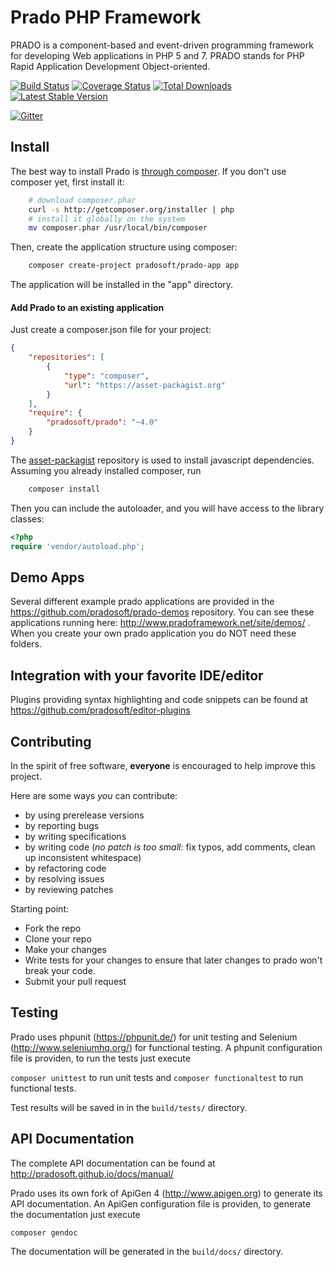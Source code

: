 # Prado PHP Framework

PRADO is a component-based and event-driven programming framework for developing Web applications in PHP 5 and 7.
PRADO stands for PHP Rapid Application Development Object-oriented.

[![Build Status](https://travis-ci.org/pradosoft/prado.png?branch=master)](https://travis-ci.org/pradosoft/prado)
[![Coverage Status](https://coveralls.io/repos/pradosoft/prado/badge.png?branch=master)](https://coveralls.io/r/pradosoft/prado?branch=master)
[![Total Downloads](https://poser.pugx.org/pradosoft/prado/downloads.png)](https://packagist.org/packages/pradosoft/prado)
[![Latest Stable Version](https://poser.pugx.org/pradosoft/prado/v/stable.png)](https://packagist.org/packages/pradosoft/prado)

[![Gitter](https://badges.gitter.im/pradosoft/prado.png)](https://gitter.im/pradosoft/prado?utm_source=badge&utm_medium=badge&utm_campaign=pr-badge&utm_content=badge)

## Install

The best way to install Prado is [through composer](http://getcomposer.org).
If you don't use composer yet, first install it:
```sh
	# download composer.phar
	curl -s http://getcomposer.org/installer | php
	# install it globally on the system
	mv composer.phar /usr/local/bin/composer
```

Then, create the application structure using composer:
```sh	
	composer create-project pradosoft/prado-app app
```

The application will be installed in the "app" directory.

#### Add Prado to an existing application
Just create a composer.json file for your project:

```JSON
{
	"repositories": [
		{
			"type": "composer",
			"url": "https://asset-packagist.org"
		}
	],
	"require": {
		"pradosoft/prado": "~4.0"
	}
}
```

The [asset-packagist](https://asset-packagist.org) repository is used to install javascript dependencies.
Assuming you already installed composer, run

```sh
	composer install
```

Then you can include the autoloader, and you will have access to the library classes:

```php
<?php
require 'vendor/autoload.php';
```
## Demo Apps
Several different example prado applications are provided in the https://github.com/pradosoft/prado-demos repository. You can see these applications running here: http://www.pradoframework.net/site/demos/ .
When you create your own prado application you do NOT need these folders.

## Integration with your favorite IDE/editor

Plugins providing syntax highlighting and code snippets can be found at https://github.com/pradosoft/editor-plugins

## Contributing

In the spirit of free software, **everyone** is encouraged to help improve this project.

Here are some ways *you* can contribute:

* by using prerelease versions
* by reporting bugs
* by writing specifications
* by writing code (*no patch is too small*: fix typos, add comments, clean up inconsistent whitespace)
* by refactoring code
* by resolving issues
* by reviewing patches

Starting point:

* Fork the repo
* Clone your repo
* Make your changes
* Write tests for your changes to ensure that later changes to prado won't break your code.
* Submit your pull request

## Testing

Prado uses phpunit (https://phpunit.de/) for unit testing and Selenium (http://www.seleniumhq.org/) for functional testing.
A phpunit configuration file is providen, to run the tests just execute

```composer unittest``` to run unit tests and
```composer functionaltest``` to run functional tests.

Test results will be saved in in the `build/tests/` directory.

## API Documentation
The complete API documentation can be found at http://pradosoft.github.io/docs/manual/

Prado uses its own fork of ApiGen 4 (http://www.apigen.org) to generate its API documentation.
An ApiGen configuration file is providen, to generate the documentation just execute

```composer gendoc```

The documentation will be generated in the `build/docs/` directory.

